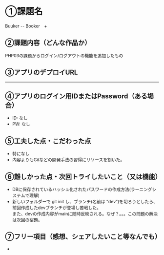 # ①課題名
Buuker -- Booker　+

## ②課題内容（どんな作品か）
PHP03の課題からログイン/ログアウトの機能を追加したもの

## ③アプリのデプロイURL
********

## ④アプリのログイン用IDまたはPassword（ある場合）
- ID: なし
- PW: なし

## ⑤工夫した点・こだわった点
- 特になし
- 内容よりもGitなどの開発手法の習得にリソースを割いた。

## ⑥難しかった点・次回トライしたいこと（又は機能）
- DBに保存されているハッシュ化されたパスワードの作成方法(ラーニングシステムで理解)
- 新しいフォルダーで git init し、ブランチ(名前は ”dev”)を切ろうとしたら、前回作成したdevブランチが登場し苦戦した。  
  また、devの作成内容がmainに随時反映される。なぜ？。。。この問題の解決は次回の宿題。
　

## ⑦フリー項目（感想、シェアしたいこと等なんでも）
- 
